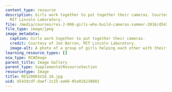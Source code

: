 ```yaml
---
content_type: resource
description: Girls work together to put together their cameras. Courtesy of Jon Barron,
  MIT Lincoln Laboratory.
file: /media/courses/res-2-006-girls-who-build-cameras-summer-2016/d543dcdfdaef1c15aa6605a916238881_RES2006SU16_16.jpg
file_type: image/jpeg
image_metadata:
  caption: Girls work together to put together their cameras.
  credit: Courtesy of Jon Barron, MIT Lincoln Laboratory.
  image-alt: A photo of a group of girls helping each other with their camera builds.
learning_resource_types: []
ocw_type: OCWImage
parent_title: Image Gallery
parent_type: SupplementalResourceSection
resourcetype: Image
title: RES2006SU16_16.jpg
uid: d543dcdf-daef-1c15-aa66-05a916238881
---
```

